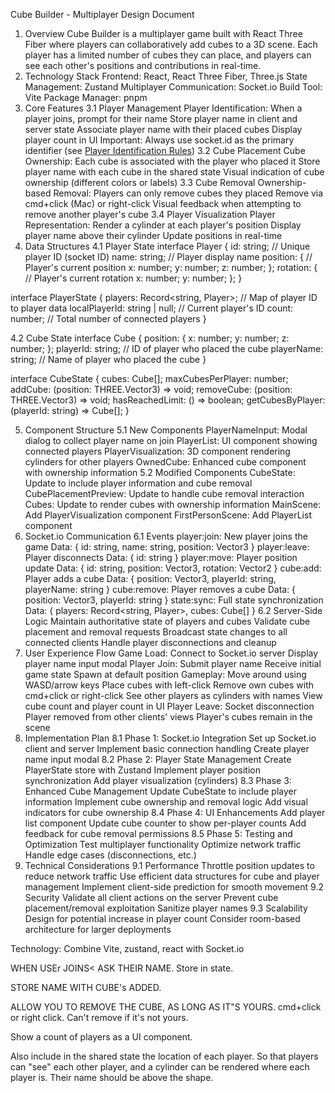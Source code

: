 Cube Builder - Multiplayer Design Document

1. Overview
   Cube Builder is a multiplayer game built with React Three Fiber where players can collaboratively add cubes to a 3D scene. Each player has a limited number of cubes they can place, and players can see each other's positions and contributions in real-time.
2. Technology Stack
   Frontend: React, React Three Fiber, Three.js
   State Management: Zustand
   Multiplayer Communication: Socket.io
   Build Tool: Vite
   Package Manager: pnpm
3. Core Features
   3.1 Player Management
   Player Identification:
   When a player joins, prompt for their name
   Store player name in client and server state
   Associate player name with their placed cubes
   Display player count in UI
   Important: Always use socket.id as the primary identifier (see [Player Identification Rules](./player-identification.mdc))
   3.2 Cube Placement
   Cube Ownership:
   Each cube is associated with the player who placed it
   Store player name with each cube in the shared state
   Visual indication of cube ownership (different colors or labels)
   3.3 Cube Removal
   Ownership-based Removal:
   Players can only remove cubes they placed
   Remove via cmd+click (Mac) or right-click
   Visual feedback when attempting to remove another player's cube
   3.4 Player Visualization
   Player Representation:
   Render a cylinder at each player's position
   Display player name above their cylinder
   Update positions in real-time
4. Data Structures
   4.1 Player State
   interface Player {
   id: string; // Unique player ID (socket ID)
   name: string; // Player display name
   position: { // Player's current position
   x: number;
   y: number;
   z: number;
   };
   rotation: { // Player's current rotation
   x: number;
   y: number;
   };
   }

interface PlayerState {
players: Record<string, Player>; // Map of player ID to player data
localPlayerId: string | null; // Current player's ID
count: number; // Total number of connected players
}

4.2 Cube State
interface Cube {
position: {
x: number;
y: number;
z: number;
};
playerId: string; // ID of player who placed the cube
playerName: string; // Name of player who placed the cube
}

interface CubeState {
cubes: Cube[];
maxCubesPerPlayer: number;
addCube: (position: THREE.Vector3) => void;
removeCube: (position: THREE.Vector3) => void;
hasReachedLimit: () => boolean;
getCubesByPlayer: (playerId: string) => Cube[];
}

5. Component Structure
   5.1 New Components
   PlayerNameInput: Modal dialog to collect player name on join
   PlayerList: UI component showing connected players
   PlayerVisualization: 3D component rendering cylinders for other players
   OwnedCube: Enhanced cube component with ownership information
   5.2 Modified Components
   CubeState: Update to include player information and cube removal
   CubePlacementPreview: Update to handle cube removal interaction
   Cubes: Update to render cubes with ownership information
   MainScene: Add PlayerVisualization component
   FirstPersonScene: Add PlayerList component
6. Socket.io Communication
   6.1 Events
   player:join: New player joins the game
   Data: { id: string, name: string, position: Vector3 }
   player:leave: Player disconnects
   Data: { id: string }
   player:move: Player position update
   Data: { id: string, position: Vector3, rotation: Vector2 }
   cube:add: Player adds a cube
   Data: { position: Vector3, playerId: string, playerName: string }
   cube:remove: Player removes a cube
   Data: { position: Vector3, playerId: string }
   state:sync: Full state synchronization
   Data: { players: Record<string, Player>, cubes: Cube[] }
   6.2 Server-Side Logic
   Maintain authoritative state of players and cubes
   Validate cube placement and removal requests
   Broadcast state changes to all connected clients
   Handle player disconnections and cleanup
7. User Experience Flow
   Game Load:
   Connect to Socket.io server
   Display player name input modal
   Player Join:
   Submit player name
   Receive initial game state
   Spawn at default position
   Gameplay:
   Move around using WASD/arrow keys
   Place cubes with left-click
   Remove own cubes with cmd+click or right-click
   See other players as cylinders with names
   View cube count and player count in UI
   Player Leave:
   Socket disconnection
   Player removed from other clients' views
   Player's cubes remain in the scene
8. Implementation Plan
   8.1 Phase 1: Socket.io Integration
   Set up Socket.io client and server
   Implement basic connection handling
   Create player name input modal
   8.2 Phase 2: Player State Management
   Create PlayerState store with Zustand
   Implement player position synchronization
   Add player visualization (cylinders)
   8.3 Phase 3: Enhanced Cube Management
   Update CubeState to include player information
   Implement cube ownership and removal logic
   Add visual indicators for cube ownership
   8.4 Phase 4: UI Enhancements
   Add player list component
   Update cube counter to show per-player counts
   Add feedback for cube removal permissions
   8.5 Phase 5: Testing and Optimization
   Test multiplayer functionality
   Optimize network traffic
   Handle edge cases (disconnections, etc.)
9. Technical Considerations
   9.1 Performance
   Throttle position updates to reduce network traffic
   Use efficient data structures for cube and player management
   Implement client-side prediction for smooth movement
   9.2 Security
   Validate all client actions on the server
   Prevent cube placement/removal exploitation
   Sanitize player names
   9.3 Scalability
   Design for potential increase in player count
   Consider room-based architecture for larger deployments

Technology: Combine Vite, zustand, react with Socket.io

WHEN USEr JOINS< ASK THEIR NAME. Store in state.

STORE NAME WITH CUBE's ADDED.

ALLOW YOU TO REMOVE THE CUBE, AS LONG AS IT"S YOURS. cmd+click or right click. Can't remove if it's not yours.

Show a count of players as a UI component.

Also include in the shared state the location of each player. So that players can "see" each other player, and a cylinder can be rendered where each player is. Their name should be above the shape.

